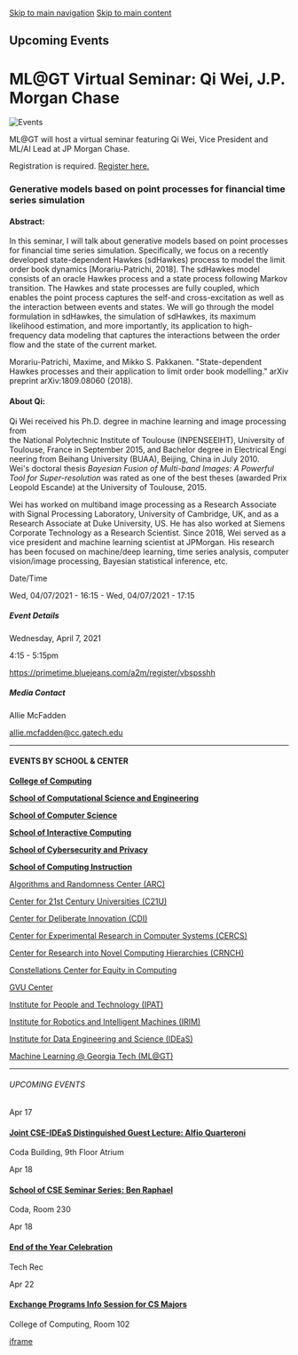 [Skip to main navigation](https://www.cc.gatech.edu/events/2021/04/07/mlgt-virtual-seminar-qi-wei-jp-morgan-chase#main-navigation) [Skip to main content](https://www.cc.gatech.edu/events/2021/04/07/mlgt-virtual-seminar-qi-wei-jp-morgan-chase#main-content)

## Upcoming Events

# ML@GT Virtual Seminar: Qi Wei, J.P. Morgan Chase

![Events](https://www.cc.gatech.edu/sites/default/files/default_images/external-events-default.jpg)

ML@GT will host a virtual seminar featuring Qi Wei, Vice President and ML/AI Lead at JP Morgan Chase.

Registration is required. [Register here.](https://primetime.bluejeans.com/a2m/register/vbspsshh)

### Generative models based on point processes for financial time series simulation

#### Abstract:

In this seminar, I will talk about generative models based on point processes for financial time series simulation. Specifically, we focus on a recently developed state-dependent Hawkes (sdHawkes) process to model the limit order book dynamics \[Morariu-Patrichi, 2018\]. The sdHawkes model consists of an oracle Hawkes process and a state process following Markov transition. The Hawkes and state processes are fully coupled, which enables the point process captures the self-and cross-excitation as well as the interaction between events and states. We will go through the model formulation in sdHawkes, the simulation of sdHawkes, its maximum likelihood estimation, and more importantly, its application to high-frequency data modeling that captures the interactions between the order flow and the state of the current market.

Morariu-Patrichi, Maxime, and Mikko S. Pakkanen. "State-dependent Hawkes processes and their application to limit order book modelling." arXiv preprint arXiv:1809.08060 (2018).

#### About Qi:

Qi Wei received his Ph.D. degree in machine learning and image processing from the National Polytechnic Institute of Toulouse (INPENSEEIHT), University of Toulouse, France in September 2015, and Bachelor degree in Electrical Engineering from Beihang University (BUAA), Beijing, China in July 2010. Wei's doctoral thesis _Bayesian Fusion of Multi-band Images: A Powerful Tool for Super-resolution_ was rated as one of the best theses (awarded Prix Leopold Escande) at the University of Toulouse, 2015.

Wei has worked on multiband image processing as a Research Associate with Signal Processing Laboratory, University of Cambridge, UK, and as a Research Associate at Duke University, US. He has also worked at Siemens Corporate Technology as a Research Scientist. Since 2018, Wei served as a vice president and machine learning scientist at JPMorgan. His research has been focused on machine/deep learning, time series analysis, computer vision/image processing, Bayesian statistical inference, etc.

Date/Time

Wed, 04/07/2021 - 16:15
\- Wed, 04/07/2021 - 17:15

##### Event Details

Wednesday, April 7, 2021

4:15
\- 5:15pm

https://primetime.bluejeans.com/a2m/register/vbspsshh

##### Media Contact

Allie McFadden

allie.mcfadden@cc.gatech.edu

* * *

#### EVENTS BY SCHOOL & CENTER

[**College of Computing**](https://www.cc.gatech.edu/event/group/college-computing)

[**School of Computational Science and Engineering**](https://www.cc.gatech.edu/event/group/school-computational-science-and-engineering)

[**School of Computer Science**](https://www.cc.gatech.edu/event/group/school-computer-science)

[**School of Interactive Computing**](https://www.cc.gatech.edu/event/group/school-interactive-computing)

[**School of Cybersecurity and Privacy**](https://www.cc.gatech.edu/event/group/school-cybersecurity-and-privacy)

[**School of Computing Instruction**](https://www.cc.gatech.edu/unit/school-computing-instruction)

[Algorithms and Randomness Center (ARC)](https://www.cc.gatech.edu/event/group/algorithms-and-randomness-center-arc)

[Center for 21st Century Universities (C21U)](https://www.cc.gatech.edu/event/group/center-21st-century-universities-c21u)

[Center for Deliberate Innovation (CDI)](https://www.cc.gatech.edu/event/group/center-deliberate-innovation-cdi)

[Center for Experimental Research in Computer Systems (CERCS)](https://www.cc.gatech.edu/event/group/center-experimental-research-computer-systems-cercs)

[Center for Research into Novel Computing Hierarchies (CRNCH)](https://www.cc.gatech.edu/event/group/center-research-novel-computing-hierarchies-crnch)

[Constellations Center for Equity in Computing](https://www.cc.gatech.edu/event/group/constellations-center-equity-computing)

[GVU Center](https://www.cc.gatech.edu/event/group/gvu-center)

[Institute for People and Technology (IPAT)](https://www.cc.gatech.edu/event/group/institute-people-and-technology-ipat)

[Institute for Robotics and Intelligent Machines (IRIM)](https://www.cc.gatech.edu/event/group/institute-robotics-and-intelligent-machines-irim)

[Institute for Data Engineering and Science (IDEaS)](https://www.cc.gatech.edu/event/group/institute-data-engineering-and-science-ideas)

[Machine Learning @ Georgia Tech (ML@GT)](https://www.cc.gatech.edu/event/group/machine-learning-georgia-tech-mlgt)

* * *

###### UPCOMING EVENTS

Apr 17

#### [Joint CSE-IDEaS Distinguished Guest Lecture: Alfio Quarteroni](https://www.cc.gatech.edu/events/2025/04/17/joint-cse-ideas-distinguished-guest-lecture-alfio-quarteroni)

Coda Building, 9th Floor Atrium

Apr 18

#### [School of CSE Seminar Series: Ben Raphael](https://www.cc.gatech.edu/events/2025/04/18/school-cse-seminar-series-ben-raphael)

Coda, Room 230

Apr 18

#### [End of the Year Celebration](https://www.cc.gatech.edu/events/2025/04/18/end-year-celebration)

Tech Rec

Apr 22

#### [Exchange Programs Info Session for CS Majors](https://www.cc.gatech.edu/events/2025/04/22/exchange-programs-info-session-cs-majors)

College of Computing, Room 102

[iframe](https://static.addtoany.com/menu/sm.25.html#type=core&event=load)